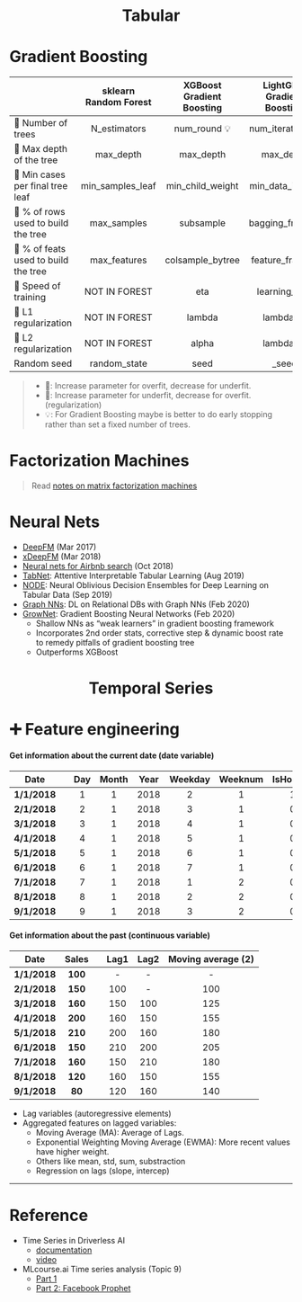 <h1 align="center">Tabular</h1>

# Gradient Boosting

|         | sklearn<br>Random Forest | XGBoost<br>Gradient Boosting | LightGBM<br>Gradient Boosting | Try |
|--------------------------------------|:--------------------:|:----------------:|:----------------:|-------------|
| 🔷 Number of trees                   | N_estimators         | num_round 💡     | num_iterations 💡| 100         |
| 🔷 Max depth of the tree             | max_depth            | max_depth        | max_depth        | 7           |
| 🔶 Min cases per final tree leaf     | min_samples_leaf     | min_child_weight | min_data_in_leaf |             |
| 🔷 % of rows used to build the tree  | max_samples          | subsample        | bagging_fraction | 0.8         |
| 🔷 % of feats used to build the tree | max_features         | colsample_bytree | feature_fraction |             |
| 🔷 Speed of training                 | NOT IN FOREST        | eta              | learning_rate    |             |
| 🔶 L1 regularization                 | NOT IN FOREST        | lambda           | lambda_l1        |             |
| 🔶 L2 regularization                 | NOT IN FOREST        | alpha            | lambda_l2        |             |
| Random seed                          | random_state         | seed             | _seed            |             |


> - 🔷: Increase parameter for overfit,  decrease for underfit.
> - 🔶: Increase parameter for underfit, decrease for overfit. (regularization)
> - 💡: For Gradient Boosting maybe is better to do early stopping rather than set a fixed number of trees.

# Factorization Machines

> Read [notes on matrix factorization machines](https://www.kaggle.com/residentmario/notes-on-matrix-factorization-machines)

# Neural Nets
- [DeepFM](https://arxiv.org/abs/1703.04247) (Mar 2017)
- [xDeepFM](https://arxiv.org/abs/1803.05170) (Mar 2018)
- [Neural nets for Airbnb search](https://arxiv.org/abs/1810.09591) (Oct 2018)
- [TabNet](https://arxiv.org/abs/1908.07442): Attentive Interpretable Tabular Learning (Aug 2019)
- [NODE](https://arxiv.org/abs/1909.06312): Neural Oblivious Decision Ensembles for Deep Learning on Tabular Data (Sep 2019)
- [Graph NNs](https://arxiv.org/abs/2002.02046): DL on Relational DBs with Graph NNs (Feb 2020)
- [GrowNet](https://arxiv.org/abs/2002.07971): Gradient Boosting Neural Networks (Feb 2020)
   - Shallow NNs as “weak learners” in gradient boosting framework
   - Incorporates 2nd order stats, corrective step & dynamic boost rate to remedy pitfalls of gradient boosting tree
   - Outperforms XGBoost



<h1 align="center">Temporal Series</h1>

# ➕ Feature engineering

#### Get information about the current date (date variable)

|     Date     | | Day | Month | Year | Weekday | Weeknum | IsHoliday |
|:------------:|-|:---:|:-----:|:----:|:-------:|:-------:|:---------:|
| **1/1/2018** | |  1  |   1   | 2018 |    2    |    1    |     1     |
| **2/1/2018** | |  2  |   1   | 2018 |    3    |    1    |     0     |
| **3/1/2018** | |  3  |   1   | 2018 |    4    |    1    |     0     |
| **4/1/2018** | |  4  |   1   | 2018 |    5    |    1    |     0     |
| **5/1/2018** | |  5  |   1   | 2018 |    6    |    1    |     0     |
| **6/1/2018** | |  6  |   1   | 2018 |    7    |    1    |     0     |
| **7/1/2018** | |  7  |   1   | 2018 |    1    |    2    |     0     |
| **8/1/2018** | |  8  |   1   | 2018 |    2    |    2    |     0     |
| **9/1/2018** | |  9  |   1   | 2018 |    3    |    2    |     0     |


#### Get information about the past (continuous variable)

|     Date     |  Sales  | | Lag1 | Lag2 | Moving average (2) |
|:------------:|:-------:|-|:----:|:----:|:--------------:|
| **1/1/2018** | **100** | |   -  |   -  |        -       |
| **2/1/2018** | **150** | |  100 |   -  |       100      |
| **3/1/2018** | **160** | |  150 |  100 |       125      |
| **4/1/2018** | **200** | |  160 |  150 |       155      |
| **5/1/2018** | **210** | |  200 |  160 |       180      |
| **6/1/2018** | **150** | |  210 |  200 |       205      |
| **7/1/2018** | **160** | |  150 |  210 |       180      |
| **8/1/2018** | **120** | |  160 |  150 |       155      |
| **9/1/2018** |  **80** | |  120 |  160 |       140      |


- Lag variables (autoregressive elements)
- Aggregated features on lagged variables:
  - Moving Average (MA): Average of Lags.
  - Exponential Weighting Moving Average (EWMA): More recent values have higher weight.
  - Others like mean, std, sum, substraction
  - Regression on lags (slope, intercep)

---

# Reference
- Time Series in Driverless AI
  - [documentation](http://docs.h2o.ai/driverless-ai/latest-stable/docs/userguide/time-series.html)
  - [video](https://youtu.be/eF4Oa0ZzXdQ)
- MLcourse.ai  Time series analysis (Topic 9)
  - [Part 1](https://mlcourse.ai/articles/topic9-part1-time-series)
  - [Part 2: Facebook Prophet](https://mlcourse.ai/articles/topic9-part2-prophet)
